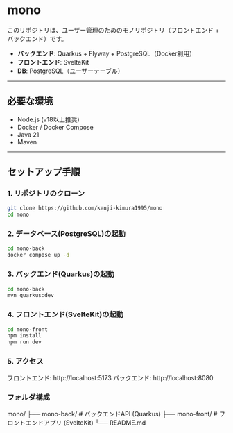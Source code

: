 # mono

このリポジトリは、ユーザー管理のためのモノリポジトリ（フロントエンド + バックエンド）です。

- **バックエンド**: Quarkus + Flyway + PostgreSQL（Docker利用）
- **フロントエンド**: SvelteKit
- **DB**: PostgreSQL（ユーザーテーブル）

---

## 必要な環境

- Node.js (v18以上推奨)
- Docker / Docker Compose
- Java 21
- Maven

---

## セットアップ手順

### 1. リポジトリのクローン

```bash
git clone https://github.com/kenji-kimura1995/mono
cd mono
```

### 2. データベース(PostgreSQL)の起動

```bash
cd mono-back
docker compose up -d
```

### 3. バックエンド(Quarkus)の起動

```bash
cd mono-back
mvn quarkus:dev
```

### 4. フロントエンド(SvelteKit)の起動

```bash
cd mono-front
npm install
npm run dev
```

### 5. アクセス

フロントエンド: http://localhost:5173
バックエンド: http://localhost:8080

### フォルダ構成

mono/
├── mono-back/   # バックエンドAPI (Quarkus)
├── mono-front/  # フロントエンドアプリ (SvelteKit)
└── README.md